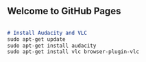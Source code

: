 ## Welcome to GitHub Pages

```markdown

# Install Audacity and VLC
sudo apt-get update
sudo apt-get install audacity
sudo apt-get install vlc browser-plugin-vlc
